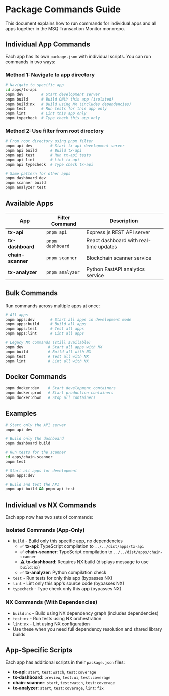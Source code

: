# Package Commands Guide

This document explains how to run commands for individual apps and all apps together in the MSQ Transaction Monitor monorepo.

## Individual App Commands

Each app has its own `package.json` with individual scripts. You can run commands in two ways:

### Method 1: Navigate to app directory

```bash
# Navigate to specific app
cd apps/tx-api
pnpm dev        # Start development server
pnpm build      # Build ONLY this app (isolated)
pnpm build:nx   # Build using NX (includes dependencies)
pnpm test       # Run tests for this app only
pnpm lint       # Lint this app only
pnpm typecheck  # Type check this app only
```

### Method 2: Use filter from root directory

```bash
# From root directory using pnpm filter
pnpm api dev        # Start tx-api development server
pnpm api build      # Build tx-api
pnpm api test       # Run tx-api tests
pnpm api lint       # Lint tx-api
pnpm api typecheck  # Type check tx-api

# Same pattern for other apps
pnpm dashboard dev
pnpm scanner build
pnpm analyzer test
```

## Available Apps

| App               | Filter Command   | Description                            |
| ----------------- | ---------------- | -------------------------------------- |
| **tx-api**        | `pnpm api`       | Express.js REST API server             |
| **tx-dashboard**  | `pnpm dashboard` | React dashboard with real-time updates |
| **chain-scanner** | `pnpm scanner`   | Blockchain scanner service             |
| **tx-analyzer**   | `pnpm analyzer`  | Python FastAPI analytics service       |

## Bulk Commands

Run commands across multiple apps at once:

```bash
# All apps
pnpm apps:dev       # Start all apps in development mode
pnpm apps:build     # Build all apps
pnpm apps:test      # Test all apps
pnpm apps:lint      # Lint all apps

# Legacy NX commands (still available)
pnpm dev           # Start all apps with NX
pnpm build         # Build all with NX
pnpm test          # Test all with NX
pnpm lint          # Lint all with NX
```

## Docker Commands

```bash
pnpm docker:dev    # Start development containers
pnpm docker:prod   # Start production containers
pnpm docker:down   # Stop all containers
```

## Examples

```bash
# Start only the API server
pnpm api dev

# Build only the dashboard
pnpm dashboard build

# Run tests for the scanner
cd apps/chain-scanner
pnpm test

# Start all apps for development
pnpm apps:dev

# Build and test the API
pnpm api build && pnpm api test
```

## Individual vs NX Commands

Each app now has two sets of commands:

### Isolated Commands (App-Only)

- `build` - Build only this specific app, no dependencies
  - ✅ **tx-api**: TypeScript compilation to `../../dist/apps/tx-api`
  - ✅ **chain-scanner**: TypeScript compilation to `../../dist/apps/chain-scanner`
  - ⚠️ **tx-dashboard**: Requires NX build (displays message to use `build:nx`)
  - ✅ **tx-analyzer**: Python compilation check
- `test` - Run tests for only this app (bypasses NX)
- `lint` - Lint only this app's source code (bypasses NX)
- `typecheck` - Type check only this app (bypasses NX)

### NX Commands (With Dependencies)

- `build:nx` - Build using NX dependency graph (includes dependencies)
- `test:nx` - Run tests using NX orchestration
- `lint:nx` - Lint using NX configuration
- Use these when you need full dependency resolution and shared library builds

## App-Specific Scripts

Each app has additional scripts in their `package.json` files:

- **tx-api**: `start`, `test:watch`, `test:coverage`
- **tx-dashboard**: `preview`, `test:ui`, `test:coverage`
- **chain-scanner**: `start`, `test:watch`, `test:coverage`
- **tx-analyzer**: `start`, `test:coverage`, `lint:fix`
